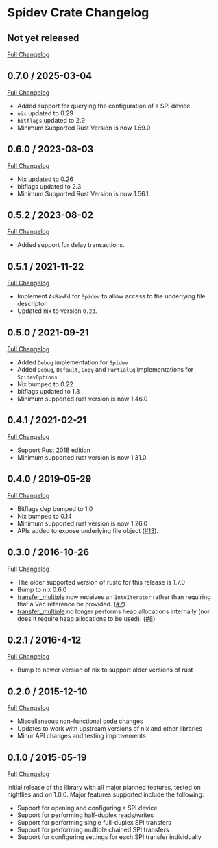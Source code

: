 # Spidev Crate Changelog

## Not yet released

[Full Changelog](https://github.com/rust-embedded/rust-spidev/compare/0.7.0...HEAD)

## 0.7.0 / 2025-03-04

[Full Changelog](https://github.com/rust-embedded/rust-spidev/compare/0.6.0...0.7.0)

- Added support for querying the configuration of a SPI device.
- `nix` updated to 0.29
- `bitflags` updated to 2.9
- Minimum Supported Rust Version is now 1.69.0

## 0.6.0 / 2023-08-03

[Full Changelog](https://github.com/rust-embedded/rust-spidev/compare/0.5.2...0.6.0)

- Nix updated to 0.26
- bitflags updated to 2.3
- Minimum Supported Rust Version is now 1.56.1

## 0.5.2 / 2023-08-02

[Full Changelog](https://github.com/rust-embedded/rust-spidev/compare/0.5.1...0.5.2)

- Added support for delay transactions.

## 0.5.1 / 2021-11-22

[Full Changelog](https://github.com/rust-embedded/rust-spidev/compare/0.5.0...0.5.1)

- Implement `AsRawFd` for `Spidev` to allow access to the underlying file descriptor.
- Updated nix to version `0.23`.

## 0.5.0 / 2021-09-21

[Full Changelog](https://github.com/rust-embedded/rust-spidev/compare/0.4.1...0.5.0)

- Added `Debug` implementation for `Spidev`
- Added `Debug`, `Default`, `Copy` and `PartialEq` implementations for `SpidevOptions`
- Nix bumped to 0.22
- bitflags updated to 1.3
- Minimum supported rust version is now 1.46.0

## 0.4.1 / 2021-02-21

[Full Changelog](https://github.com/rust-embedded/rust-spidev/compare/0.4.0...0.4.1)

- Support Rust 2018 edition
- Minimum supported rust version is now 1.31.0

## 0.4.0 / 2019-05-29

[Full Changelog](https://github.com/rust-embedded/rust-spidev/compare/0.3.0...0.4.0)

- Bitflags dep bumped to 1.0
- Nix bumped to 0.14
- Minimum supported rust version is now 1.26.0
- APIs added to expose underlying file object ([#13](https://github.com/rust-embedded/rust-spidev/pull/13)).

## 0.3.0 / 2016-10-26

[Full Changelog](https://github.com/rust-embedded/rust-spidev/compare/0.2.1...0.3.0)

- The older supported version of rustc for this release is 1.7.0
- Bump to nix 0.6.0
- [transfer_multiple](http://posborne.github.io/rust-spidev/spidev/struct.Spidev.html#method.transfer_multiple) now
  receives an `IntoIterator` rather than requiring that a Vec reference be
  provided. ([#7](https://github.com/rust-embedded/rust-spidev/pull/7))
- [transfer_multiple](http://posborne.github.io/rust-spidev/spidev/struct.Spidev.html#method.transfer_multiple) no
  longer performs heap allocations internally (nor does it require heap
  allocations to be used). ([#8](https://github.com/rust-embedded/rust-spidev/pull/8))

## 0.2.1 / 2016-4-12

[Full Changelog](https://github.com/posborne/rust-spidev/compare/0.2.0...0.2.1)

- Bump to newer version of nix to support older versions of rust

## 0.2.0 / 2015-12-10

[Full Changelog](https://github.com/posborne/rust-spidev/compare/0.1.0...0.2.0)

- Miscellaneous non-functional code changes
- Updates to work with upstream versions of nix and other libraries
- Minor API changes and testing improvements

## 0.1.0 / 2015-05-19

[Full Changelog](https://github.com/posborne/rust-spidev/compare/0baf4916a6276315e28aef6a8508b10f8d35276f...0.1.0)

Initial release of the library with all major planned features, tested
on nightlies and on 1.0.0.  Major features supported include the
following:

- Support for opening and configuring a SPI device
- Support for performing half-duplex reads/writes
- Support for performing single full-duplex SPI transfers
- Support for performing multiple chained SPI transfers
- Support for configuring settings for each SPI transfer individually
